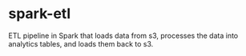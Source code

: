 # spark-etl
ETL pipeline in Spark that loads data from s3, processes the data into analytics tables, and loads them back to s3.
